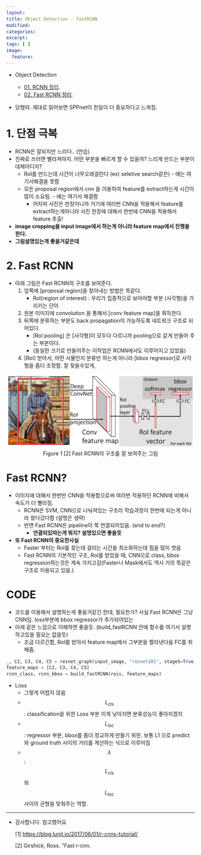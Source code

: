 ```yaml
---
layout:
title: Object Detection - fastRCNN
modified:
categories:
excerpt:
tags: [ ]
image:
  feature:
---
```


- Object Detection
  - [01. RCNN 정리](https://ksh12191.github.io/machinelearning/Object_Detection-(RCNN)/).
  - [02. Fast RCNN 정리](https://ksh12191.github.io/machinelearning/Object_Detection-(fastRCNN)/).

- 당했따. 제대로 읽어보면 SPPnet이 한일이 더 중요하다고 느껴짐.

# 1. 단점 극복
  - RCNN은 잘되지만 느리다.. (안습)
  - 진짜로 쓰러면 빨라져야지. 어떤 부분을 빠르게 할 수 있을까? 느리게 만드는 부분이 대체어디지?
    - RoI를 만드는데 시간이 너무오래걸린다 (ex) seletive search같은) - 얘는 여기서해결을 못함
    - 모든 proposal region에서 cnn 을 이용하여 feature를 extract하는게 시간이 많이 소요됨. - 얘는 여기서 해결함
      - 어차피 사진은 한장이니까 거기에 여러번 CNN을 적용해서 feature를 extract하는게아니라 사진 한장에 대해서 한번에 CNN을 적용해서 feature 추출!
  - __image cropping을 input image에서 하는게 아니라 feature map에서 진행을 한다.__
  - __그림설명있는게 좋을거같은데__

# 2. Fast RCNN

- 아래 그림은 Fast RCNN의 구조를 보여준다.
  1. 앞쪽에 [proposal region]을 찾아내는 방법은 똑같다.
      - RoI(region of interest) : 우리가 집중적으로 보아야할 부분 (사각형)을 가리키는 단어
  2. 원본 이미지에 convolution 을 통해서 [conv feature map]을 획득한다.
  3. 뒤쪽에 분류하는 부분도 back propagation이 가능하도록 네트워크 구조로 되어있다.
      - [RoI pooling] 은 [사각형]이 모두다 다르니까 pooling으로 같게 만들어 주는 부분이다.
      - (동일한 크기로 만들어주는 이작업은 RCNN에서도 이루어지고 있었음)
  4. [RoI] 받아서, 어떤 사물인지 분류만 하는게 아니라 [bbox regressor]로 사각형을 좀더 조정함. 잘 찾을수있게,


<center>
   <img src="/images/RCNN/02_fastrcnn_structure.png">
</center>

<center>
           Figure 1 [2] Fast RCNN의 구조를 잘 보여주는 그림
</center>

# Fast RCNN?
- 이미지에 대해서 한번만 CNN을 적용함으로써 여러번 적용하던 RCNN에 비해서 속도가 더 빨라짐.
  - RCNN은 SVM, CNN으로 나눠져있는 구조라 학습과정이 한번에 되는게 아니라 왔다갔다함 (설명은 생략)
  - 반면 Fast RCNN은 pipeline이 쭉 연결되어있음. (end to end?)
    - __연결되있따는게 뭐지? 설명있으면 좋을듯__
- __또 Fast RCNN의 중요한사실__
  - Faster 부터는 RoI를 찾는데 걸리는 시간을 최소화하는데 힘을 많이 썻음
  - Fast RCNN의 기본적인 구조, RoI를 받았을 때, CNN으로 class, bbox regression하는것은 계속 가지고감(Faster나 Mask에서도 역시 거의 똑같은 구조로 이용되고 있음.)

# CODE
- 코드를 이용해서 설명하는게 좋을거같긴 한데, 필요한가? 사실 Fast RCNN은 그냥 CNN임. loss부분에 bbox regressor가 추가되어있는
- 아래 같은 느낌으로 이해하면 좋을듯. (build_fastRCNN 안에 함수를 여기서 설명하고있을 필요는 없을듯)
  - 조금 다르긴함, RoI를 받아서 feature map에서 그부분을 짤라낸다음 FC를 취해줌.

```python
_, C2, C3, C4, C5 = resnet_graph(input_image, "resnet101", stage5=True)
feature_maps = [C2, C3, C4, C5]
rcnn_class, rcnn_bbox = build_fastRCNN(rois, feature_maps)
```
- Loss
  - 그렇게 어렵지 않음
  - $$L_{cls}$$ : classification을 위한 Loss 부분 이게 낮아지면 분류성능이 좋아지겠지
  - $$L_{loc}$$ : regressor 부분, bbox를 좀더 정교하게 만들기 위한. 보통 L1 으로 predict 와 ground truth 사이의 거리를 계산하는 식으로 이루어짐
  - $$\lambda$$ : $$L_{cls}$$와 $$L_{loc}$$사이의 균형을 맞춰주는 역할.

---
- 감사합니다. 참고했어요

  [1] https://blog.lunit.io/2017/06/01/r-cnns-tutorial/

  [2] Girshick, Ross. "Fast r-cnn.
